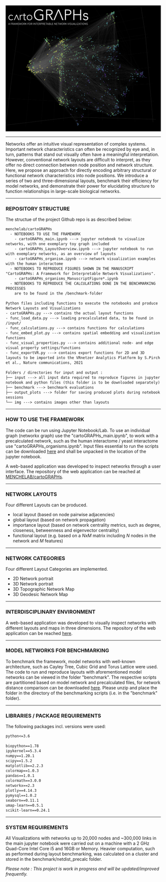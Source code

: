 ![cartographs](img/cartographs_img01.png)

---

Networks offer an intuitive visual representation of complex systems. Important network
characteristics can often be recognized by eye and, in turn, patterns that stand out
visually often have a meaningful interpretation. However, conventional network layouts
are difficult to interpret, as they offer no direct connection between node position and
network structure. Here, we propose an approach for directly encoding arbitrary
structural or functional network characteristics into node positions. We introduce a
series of two and three-dimensional layouts, benchmark their efficiency for model
networks, and demonstrate their power for elucidating structure to function 
relationships in large-scale biological networks.

---

### **REPOSITORY STRUCTURE**
The structue of the project Github repo is as described below:
```
menchelab/cartoGRAPHs
  - NOTEBOOKS TO USE THE FRAMEWORK
    - cartoGRAPHs_main.ipynb ---> jupyter notebook to visualize networks, with one exemplary toy graph included 
    - cartoGRAPHs_LayoutOverview.ipynb ---> jupyter notebook to run with exemplary networks, as an overview of layouts 
    - cartoGRAPHs_organism.ipynb ---> network visualization examples with the human interactome
  - NOTEBOOKS TO REPRODUCE FIGURES SHOWN IN THE MANUSCRIPT "CartoGRAPHs: A Framework for Interpretable Network Visualizations". 
    - cartoGRAPHs_organisms_ManuscriptFigure*.ipynb
  - NOTEBOOKS TO REPRODUCE THE CALCULATIONS DONE IN THE BENCHMARKING PROCESSES
    are to be found in the /benchmark-folder
    
Python files including functions to execute the notebooks and produce Network Layouts and Visualizations
- cartoGRAPHs.py ---> contains the actual layout functions
- func_load_data.py ---> loading precalculated data, to be found in /input/
- func_calculations.py ---> contains functions for calculations 
- func_embed_plot.py ---> contains spatial embedding and visualization functions 
- func_visual_properties.py ---> contains additional node- and edge visual property settings/functions
- func_exportVR.py ---> contains export functions for 2D and 3D layouts to be imported into the VRnetzer Analytics Platform by S.Pirch et al., Nature communications, 2021

Folders / directories for input and output : 
├── input ---> all input data required to reproduce figures in jupyter notebook and python files (this folder is to be downloaded separately)
├── benchmark ---> benchmark evaluations 
├── output_plots ---> folder for saving produced plots during notebook sessions
└── img ---> contains images other than layouts
```

---

### **HOW TO USE THE FRAMEWORK**

The code can be run using Jupyter Notebook/Lab. To use an individual graph (networkx graph) use the "cartoGRAPHs_main.ipynb", to work with a precalculated network, such as the human interactome / yeast interactome use
"cartoGRAPHs_organisms.ipynb". 
Input files essential to run the scripts can be downloaded
[here](https://drive.google.com/drive/folders/1gaMc3cQLFzzFQtYWey7J0uFaXOMuGnWe?usp=sharing) and shall be unpacked in the location of the jupyter notebook. 

A web-based application was developed to inspect networks through a user interface. The repository of the web application can be reached at [MENCHELAB/cartoGRAPHs](https://github.com/menchelab/cartoGRAPHs_app). 

---

### **NETWORK LAYOUTS**
Four different Layouts can be produced. 

+ local layout (based on node pairwise adjacencies)
+ global layout (based on network propagation)
+ importance layout (based on network centrality metrics, such as degree, closeness, betweenness and eigenvector centrality)
+ functional layout (e.g. based on a *NxM* matrix including *N* nodes in the network and *M* features)

---

### **NETWORK CATEGORIES**

Four different Layout Categories are implemented. 
+ 2D Network portrait
+ 3D Network portrait
+ 3D Topographic Network Map
+ 3D Geodesic Network Map

---

### **INTERDISCIPLINARY ENVIRONMENT**

A web-based application was developed to visually inspect networks with different layouts and maps in three dimensions. The repository of the web application can be reached [here](https://github.com/chris-huetter/cartoGRAPHs_app).

---

### **MODEL NETWORKS FOR BENCHMARKING**

To benchmark the framework, model networks with well-known architecture, such as Cayley Tree, Cubic Grid and Torus Lattice were used.
The code to run and reproduce layouts with aforementioned model networks can be viewed in the folder "benchmark". The respective scripts are partitioned based on model network and precalculated files, for network distance comparison can be downloaded [here](https://drive.google.com/drive/folders/1VFjPqTzy7JbWXCM_fYu2nAzo6DpeIrfH?usp=sharing). Please unzip and place the folder in the directory of the benchmarking scripts (i.e. in the "benchmark" folder). 

---

### **LIBRARIES / PACKAGE REQUIREMENTS**

The following packages incl. versions were used: 
```
python<=3.6

biopython==1.78
ipykernel==5.3.4
numpy==1.20.1
scipy==1.5.2
matplotlib==2.2.3
colormap==1.0.3
pandas==1.0.1
colormath==3.0.0
networkx==2.3
plotly==4.14.3
pymysql==1.0.2
seaborn==0.11.1
umap-learn==0.5.1
scikit-learn==0.24.1

```

---

### **SYSTEM REQUIREMENTS**
All Visualizations with networks up to 20,000 nodes and ~300,000 links in the main jupyter notebook were carried out on a machine with a 2 GHz Quad-Core Intel Core i5 and 16GB or Memory. 
Heavier computation, such as performed during layout benchmarking, was calculated on a cluster and stored in the benchmark/netdist_precalc folder. 

*Please note : This project is work in progress and will be updated/improved frequently.*

